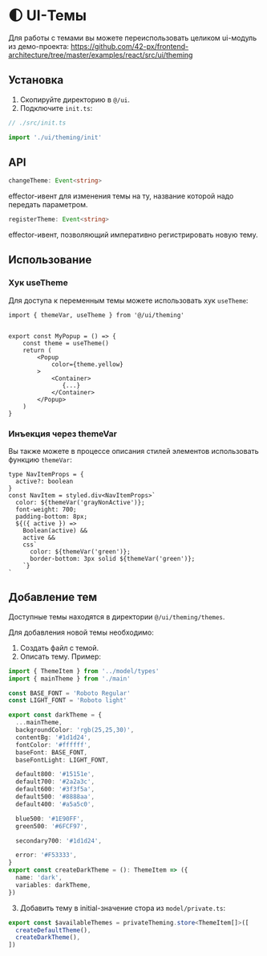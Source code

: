 # 🌓 UI-Темы

Для работы с темами вы можете переиспользовать целиком ui-модуль из демо-проекта: https://github.com/42-px/frontend-architecture/tree/master/examples/react/src/ui/theming

## Установка

1. Скопируйте директорию в `@/ui`.
2. Подключите `init.ts`:

```ts
// ./src/init.ts

import './ui/theming/init'
```

## API

```ts
changeTheme: Event<string>
```

effector-ивент для изменения темы на ту, название которой надо передать параметром.

```ts
registerTheme: Event<string>
```

effector-ивент, позволяющий императивно регистрировать новую тему.

## Использование

### Хук useTheme

Для доступа к переменным темы можете использовать хук `useTheme`:

```tsx
import { themeVar, useTheme } from '@/ui/theming'


export const MyPopup = () => {
    const theme = useTheme()
    return (
        <Popup
            color={theme.yellow}
        >
            <Container>
               {...}
            </Container>
        </Popup>
    )
}

```

### Инъекция через themeVar

Вы также можете в процессе описания стилей элементов использовать функцию `themeVar`:

```tsx
type NavItemProps = {
  active?: boolean
}
const NavItem = styled.div<NavItemProps>`
  color: ${themeVar('grayNonActive')};
  font-weight: 700;
  padding-bottom: 8px;
  ${({ active }) =>
    Boolean(active) &&
    active &&
    css`
      color: ${themeVar('green')};
      border-bottom: 3px solid ${themeVar('green')};
    `}
`
```

## Добавление тем

Доступные темы находятся в директории `@/ui/theming/themes`.

Для добавления новой темы необходимо:

1. Создать файл с темой.
2. Описать тему. Пример:

```ts
import { ThemeItem } from '../model/types'
import { mainTheme } from './main'

const BASE_FONT = 'Roboto Regular'
const LIGHT_FONT = 'Roboto light'

export const darkTheme = {
  ...mainTheme,
  backgroundColor: 'rgb(25,25,30)',
  contentBg: '#1d1d24',
  fontColor: '#ffffff',
  baseFont: BASE_FONT,
  baseFontLight: LIGHT_FONT,

  default800: '#15151e',
  default700: '#2a2a3c',
  default600: '#3f3f5a',
  default500: '#8888aa',
  default400: '#a5a5c0',

  blue500: '#1E90FF',
  green500: '#6FCF97',

  secondary700: '#1d1d24',

  error: '#F53333',
}
export const createDarkTheme = (): ThemeItem => ({
  name: 'dark',
  variables: darkTheme,
})
```

3. Добавить тему в initial-значение стора из `model/private.ts`:

```ts
export const $availableThemes = privateTheming.store<ThemeItem[]>([
  createDefaultTheme(),
  createDarkTheme(),
])
```
